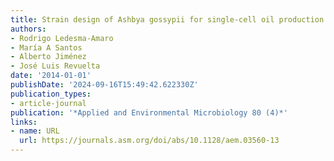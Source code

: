 ```yaml
---
title: Strain design of Ashbya gossypii for single-cell oil production
authors:
- Rodrigo Ledesma-Amaro
- María A Santos
- Alberto Jiménez
- José Luis Revuelta
date: '2014-01-01'
publishDate: '2024-09-16T15:49:42.622330Z'
publication_types:
- article-journal
publication: '*Applied and Environmental Microbiology 80 (4)*'
links:
- name: URL
  url: https://journals.asm.org/doi/abs/10.1128/aem.03560-13
---
```

